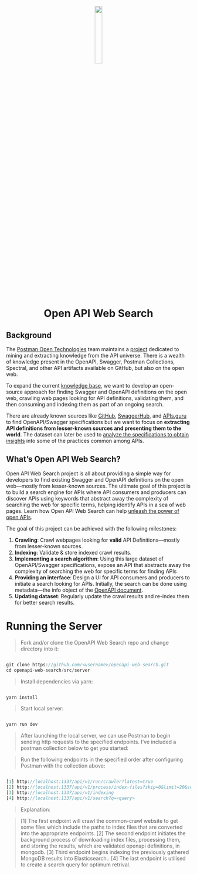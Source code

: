 <div align='center'>
<img src='https://cdn.worldvectorlogo.com/logos/openapi-1.svg' height='20%' width='20%'/>
<h1>Open API Web Search</h1>
</div>

## Background
The [Postman Open Technologies](https://blog.postman.com/announcing-postman-open-technologies/) team maintains a [project](https://github.com/postman-open-technologies/knowledge-base) dedicated to mining and extracting knowledge from the API universe. There is a wealth of knowledge present in the OpenAPI, Swagger, Postman Collections, Spectral, and other API artifacts available on GitHub, but also on the open web. 

To expand the current [knowledge base](https://github.com/postman-open-technologies/knowledge-base), we want to develop an open-source approach for finding Swagger and OpenAPI definitions on the open web, crawling web pages looking for API definitions, validating them, and then consuming and indexing them as part of an ongoing search. 

There are already known sources like [GitHub](https://github.com/), [SwaggerHub](https://swagger.io/tools/swaggerhub/), and [APIs.guru](https://apis.guru/) to find OpenAPI/Swagger specifications but we want to focus on **extracting API definitions from lesser-known sources and presenting them to the world**. The dataset can later be used to [analyze the specifications to obtain insights](https://www.wittern.net/blog/analyzing-api-specs) into some of the practices common among APIs.

## What’s Open API Web Search?

Open API Web Search project is all about providing a simple way for developers to find existing Swagger and OpenAPI definitions on the open web—mostly from lesser-known sources. The ultimate goal of this project is to build a search engine for APIs where API consumers and producers can discover APIs using keywords that abstract away the complexity of searching the web for specific terms, helping identify APIs in a sea of web pages. Learn how Open API Web Search can help [unleash the power of open APIs](https://vinitshahdeo.dev/open-api-web-search).

The goal of this project can be achieved with the following milestones:

1. **Crawling**: Crawl webpages looking for **valid** API Definitions—mostly from lesser-known sources.
2. **Indexing**: Validate & store indexed crawl results.
3. **Implementing a search algorithm**: Using this large dataset of OpenAPI/Swagger specifications, expose an API that abstracts away the complexity of searching the web for specific terms for finding APIs
4. **Providing an interface**: Design a UI for API consumers and producers to initiate a search looking for APIs. Initially, the search can be done using metadata—the info object of the [OpenAPI document](https://spec.openapis.org/oas/latest.html#info-object).
5. **Updating dataset**: Regularly update the crawl results and re-index them for better search results.


# Running the Server

> Fork and/or clone the OpenAPI Web Search repo and change directory into it:

```js

git clone https://github.com/<username>/openapi-web-search.git
cd openapi-web-search/src/server

```

> Install dependencies via yarn: 

```js

yarn install

```

> Start local server:

```js

yarn run dev

```

> After launching the local server, we can use Postman to begin sending http requests to the specified endpoints. I've included a postman collection below to get you started:



> Run the following endpoints in the specified order after configuring Postman with the collection above:

```js

[1] http://localhost:1337/api/v1/run/crawler?latest=true
[2] http://localhost:1337/api/v1/process/index-files?skip=0&limit=20&sort=aes
[3] http://localhost:1337/api/v1/indexing
[4] http://localhost:1337/api/v1/search?q=<query>

```

> Explanation:

> [1] The first endpoint will crawl the common-crawl website to get some files which include the paths to index files that are converted into the appropriate endpoints. 
> [2] The second endpoint initiates the background process of downloading index files, processing them, and storing the results, which are validated openapi definitions, in mongodb. 
> [3] Third endpoint begins indexing the previously gathered MongoDB results into Elasticsearch..
> [4] The last endpoint is utilised to create a search query for optimum retrival.










